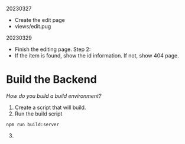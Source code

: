 
20230327

- Create the edit page
- views/edit.pug

20230329

- Finish the editing page. 
Step 2:
- If the item is found, show the id information. If not, show 404 page.

# Build the Backend

*How do you build a build environment?*
1. Create a script that will build.
2. Run the build script
```
npm run build:server
```
3. 

